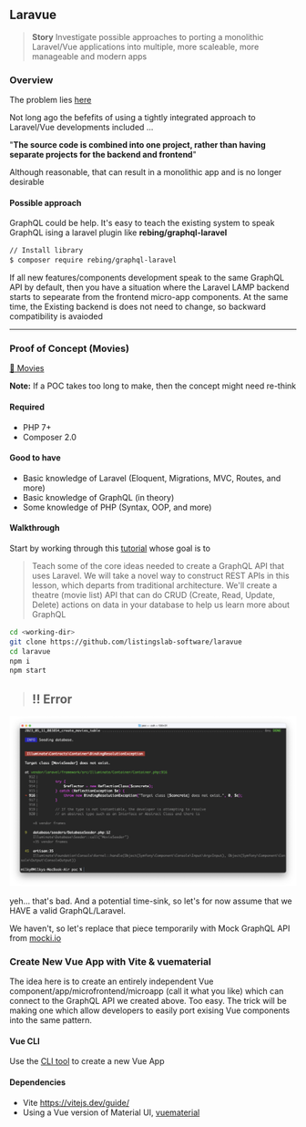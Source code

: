 ## Laravue

> __Story__ Investigate possible approaches to porting a monolithic Laravel/Vue applications into multiple, more scaleable, more manageable and modern apps 

### Overview 

The problem lies [here](https://blog.logrocket.com/create-single-page-app-laravel-and-vue/#why-are-laravel-and-vue-good-together)

Not long ago the befefits of using a tightly integrated approach to Laravel/Vue developments included ...

"__The source code is combined into one project, rather than having separate projects for the backend and frontend__"

Although reasonable, that can result in a monolithic app and is no longer desirable  

#### Possible approach

GraphQL could be help. It's easy to teach the existing system to speak GraphQL ising a laravel plugin like **rebing/graphql-laravel**

```bash
// Install library
$ composer require rebing/graphql-laravel
```

If all new features/components development speak to the same GraphQL API by default, then you have a situation where the Laravel LAMP backend starts to sepearate from the frontend micro-app components. At the same time, the Existing backend is does not need to change, so backward compatibility is avaioded

___

### Proof of Concept (Movies)

[🤙 Movies](./movies)

__Note:__ If a POC takes too long to make, then the concept might need re-think

#### Required

- PHP 7+
- Composer 2.0

#### Good to have

- Basic knowledge of Laravel (Eloquent, Migrations, MVC, Routes, and more)
- Basic knowledge of GraphQL (in theory)
- Some knowledge of PHP (Syntax, OOP, and more)

#### Walkthrough

Start by working through this [tutorial](https://www.atatus.com/blog/how-to-use-laravel-to-create-a-graphql-api/) whose goal is to 

> Teach some of the core ideas needed to create a GraphQL API that uses Laravel. We will take a novel way to construct REST APIs in this lesson, which departs from traditional architecture. We'll create a theatre (movie list) API that can do CRUD (Create, Read, Update, Delete) actions on data in your database to help us learn more about GraphQL

```bash
cd <working-dir>
git clone https://github.com/listingslab-software/laravue
cd laravue
npm i
npm start
```
> ## !! Error

![screenshot](./movies/public/png/bad.png)

yeh... that's bad. And a potential time-sink, so let's for now assume that we HAVE a valid GraphQL/Laravel. 

We haven't, so let's replace that piece temporarily with Mock GraphQL API from [mocki.io](https://mocki.io/graphql)

### Create New Vue App with Vite & vuematerial

The idea here is to create an entirely independent Vue component/app/microfrontend/microapp (call it what you like) which can connect to the GraphQL API we created above. Too easy. The trick will be making one which allow developers to easily port exising Vue components into the same pattern.

#### Vue CLI

Use the [CLI tool](https://github.com/vuejs/create-vue) to create a new Vue App

#### Dependencies

- Vite https://vitejs.dev/guide/
- Using a Vue version of Material UI, [vuematerial](https://www.creative-tim.com/vuematerial/)
